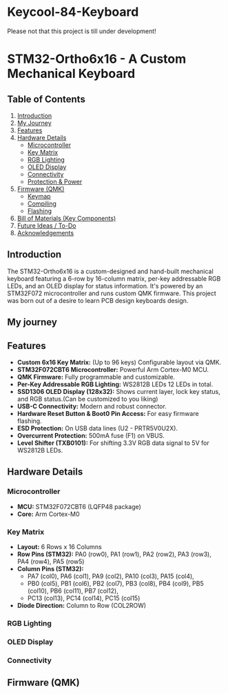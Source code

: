 # Keycool-84-Keyboard

Please not that this project is till under development!

# STM32-Ortho6x16 - A Custom Mechanical Keyboard

## Table of Contents
1.  [Introduction](#introduction)
2.  [My Journey](#my-journey)
3.  [Features](#features)
4.  [Hardware Details](#hardware-details)
    *   [Microcontroller](#microcontroller)
    *   [Key Matrix](#key-matrix)
    *   [RGB Lighting](#rgb-lighting)
    *   [OLED Display](#oled-display)
    *   [Connectivity](#connectivity)
    *   [Protection & Power](#protection--power)
5.  [Firmware (QMK)](#firmware-qmk)
    *   [Keymap](#keymap)
    *   [Compiling](#compiling)
    *   [Flashing](#flashing)
6.  [Bill of Materials (Key Components)](#bill-of-materials-key-components)
7.  [Future Ideas / To-Do](#future-ideas--to-do)
8.  [Acknowledgements](#acknowledgements)



## Introduction

The STM32-Ortho6x16 is a custom-designed and hand-built mechanical keyboard featuring a 6-row by 16-column matrix, per-key addressable RGB LEDs, and an OLED display for status information. It's powered by an STM32F072 microcontroller and runs custom QMK firmware. This project was born out of a desire to learn PCB design keyboards design.

## My journey

## Features

*   **Custom 6x16 Key Matrix:** (Up to 96 keys) Configurable layout via QMK.
*   **STM32F072CBT6 Microcontroller:** Powerful Arm Cortex-M0 MCU.
*   **QMK Firmware:** Fully programmable and customizable.
*   **Per-Key Addressable RGB Lighting:** WS2812B LEDs 12 LEDs in total.
*   **SSD1306 OLED Display (128x32):** Shows current layer, lock key status, and RGB status.(Can be customized to you liking)
*   **USB-C Connectivity:** Modern and robust connector.
*   **Hardware Reset Button & Boot0 Pin Access:** For easy firmware flashing.
*   **ESD Protection:** On USB data lines (U2 - PRTR5V0U2X).
*   **Overcurrent Protection:** 500mA fuse (F1) on VBUS.
*   **Level Shifter (TXB0101):** For shifting 3.3V RGB data signal to 5V for WS2812B LEDs.

## Hardware Details

### Microcontroller
*   **MCU:** STM32F072CBT6 (LQFP48 package)
*   **Core:** Arm Cortex-M0

### Key Matrix
*   **Layout:** 6 Rows x 16 Columns
*   **Row Pins (STM32):** PA0 (row0), PA1 (row1), PA2 (row2), PA3 (row3), PA4 (row4), PA5 (row5)
*   **Column Pins (STM32):**
    *   PA7 (col0), PA6 (col1), PA9 (col2), PA10 (col3), PA15 (col4),
    *   PB0 (col5), PB1 (col6), PB2 (col7), PB3 (col8), PB4 (col9), PB5 (col10), PB6 (col11), PB7 (col12),
    *   PC13 (col13), PC14 (col14), PC15 (col15)
*   **Diode Direction:** Column to Row (COL2ROW)

### RGB Lighting



### OLED Display



### Connectivity



## Firmware (QMK)

